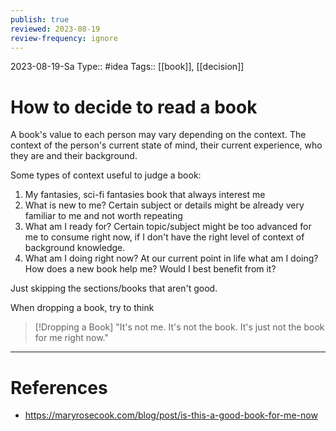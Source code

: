 ```yaml
---
publish: true
reviewed: 2023-08-19
review-frequency: ignore
---
```

2023-08-19-Sa
Type:: #idea
Tags:: [[book]], [[decision]]

# How to decide to read a book

A book's value to each person may vary depending on the context.
The context of the person's current state of mind, their current experience, who they are and their background.

Some types of context useful to judge a book:
1. My fantasies, sci-fi fantasies book that always interest me
2. What is new to me? Certain subject or details might be already very familiar to me and not worth repeating
3. What am I ready for? Certain topic/subject might be too advanced for me to consume right now, if I don't have the right level of context of background knowledge.
4. What am I doing right now? At our current point in life what am I doing? How does a new book help me? Would I best benefit from it?

Just skipping the sections/books that aren't good.

When dropping a book, try to think
> [!Dropping a Book]
>  "It's not me. It's not the book. It's just not the book for me right now."

---
# References
- https://maryrosecook.com/blog/post/is-this-a-good-book-for-me-now
